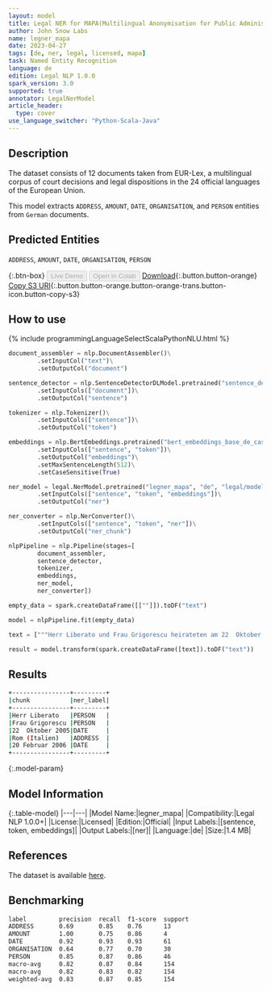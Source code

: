 ```yaml
---
layout: model
title: Legal NER for MAPA(Multilingual Anonymisation for Public Administrations)
author: John Snow Labs
name: legner_mapa
date: 2023-04-27
tags: [de, ner, legal, licensed, mapa]
task: Named Entity Recognition
language: de
edition: Legal NLP 1.0.0
spark_version: 3.0
supported: true
annotator: LegalNerModel
article_header:
  type: cover
use_language_switcher: "Python-Scala-Java"
---
```


## Description

The dataset consists of 12 documents taken from EUR-Lex, a multilingual corpus of court decisions and legal dispositions in the 24 official languages of the European Union.

This model extracts `ADDRESS`, `AMOUNT`, `DATE`, `ORGANISATION`, and `PERSON` entities from `German` documents.

## Predicted Entities

`ADDRESS`, `AMOUNT`, `DATE`, `ORGANISATION`, `PERSON`

{:.btn-box}
<button class="button button-orange" disabled>Live Demo</button>
<button class="button button-orange" disabled>Open in Colab</button>
[Download](https://s3.amazonaws.com/auxdata.johnsnowlabs.com/legal/models/legner_mapa_de_1.0.0_3.0_1682589773968.zip){:.button.button-orange}
[Copy S3 URI](s3://auxdata.johnsnowlabs.com/legal/models/legner_mapa_de_1.0.0_3.0_1682589773968.zip){:.button.button-orange.button-orange-trans.button-icon.button-copy-s3}

## How to use



<div class="tabs-box" markdown="1">
{% include programmingLanguageSelectScalaPythonNLU.html %}

```python
document_assembler = nlp.DocumentAssembler()\
        .setInputCol("text")\
        .setOutputCol("document")

sentence_detector = nlp.SentenceDetectorDLModel.pretrained("sentence_detector_dl", "xx")\
        .setInputCols(["document"])\
        .setOutputCol("sentence")

tokenizer = nlp.Tokenizer()\
        .setInputCols(["sentence"])\
        .setOutputCol("token")

embeddings = nlp.BertEmbeddings.pretrained("bert_embeddings_base_de_cased", "de")\
        .setInputCols(["sentence", "token"])\
        .setOutputCol("embeddings")\
        .setMaxSentenceLength(512)\
        .setCaseSensitive(True)

ner_model = legal.NerModel.pretrained("legner_mapa", "de", "legal/models")\
        .setInputCols(["sentence", "token", "embeddings"])\
        .setOutputCol("ner")

ner_converter = nlp.NerConverter()\
        .setInputCols(["sentence", "token", "ner"])\
        .setOutputCol("ner_chunk")

nlpPipeline = nlp.Pipeline(stages=[
        document_assembler,
        sentence_detector,
        tokenizer,
        embeddings,
        ner_model,
        ner_converter])

empty_data = spark.createDataFrame([[""]]).toDF("text")

model = nlpPipeline.fit(empty_data)

text = ["""Herr Liberato und Frau Grigorescu heirateten am 22  Oktober 2005 in Rom (Italien) und lebten in diesem Mitgliedstaat bis zur Geburt ihres Kindes am 20 Februar 2006 zusammen."""]

result = model.transform(spark.createDataFrame([text]).toDF("text"))
```

</div>

## Results

```bash
+----------------+---------+
|chunk           |ner_label|
+----------------+---------+
|Herr Liberato   |PERSON   |
|Frau Grigorescu |PERSON   |
|22  Oktober 2005|DATE     |
|Rom (Italien)   |ADDRESS  |
|20 Februar 2006 |DATE     |
+----------------+---------+
```

{:.model-param}
## Model Information

{:.table-model}
|---|---|
|Model Name:|legner_mapa|
|Compatibility:|Legal NLP 1.0.0+|
|License:|Licensed|
|Edition:|Official|
|Input Labels:|[sentence, token, embeddings]|
|Output Labels:|[ner]|
|Language:|de|
|Size:|1.4 MB|

## References

The dataset is available [here](https://huggingface.co/datasets/joelito/mapa).

## Benchmarking

```bash
label         precision  recall  f1-score  support 
ADDRESS       0.69       0.85    0.76      13      
AMOUNT        1.00       0.75    0.86      4       
DATE          0.92       0.93    0.93      61      
ORGANISATION  0.64       0.77    0.70      30      
PERSON        0.85       0.87    0.86      46      
macro-avg     0.82       0.87    0.84      154     
macro-avg     0.82       0.83    0.82      154     
weighted-avg  0.83       0.87    0.85      154     
```
